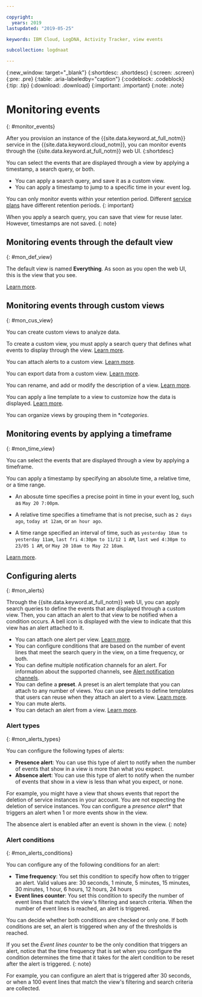 ```yaml
---

copyright:
  years: 2019
lastupdated: "2019-05-25"

keywords: IBM Cloud, LogDNA, Activity Tracker, view events

subcollection: logdnaat

---
```


{:new_window: target="_blank"}
{:shortdesc: .shortdesc}
{:screen: .screen}
{:pre: .pre}
{:table: .aria-labeledby="caption"}
{:codeblock: .codeblock}
{:tip: .tip}
{:download: .download}
{:important: .important}
{:note: .note}


# Monitoring events
{: #monitor_events}

After you provision an instance of the {{site.data.keyword.at_full_notm}} service in the {{site.data.keyword.cloud_notm}}, you can monitor events through the {{site.data.keyword.at_full_notm}} web UI.
{:shortdesc}

You can select the events that are displayed through a view by applying a timestamp, a search query, or both.

* You can apply a search query, and save it as a custom view. 
* You can apply a timestamp to jump to a specific time in your event log. 

You can only monitor events within your retention period. Different [service plans](/docs/services/Activity-Tracker-with-LogDNA?topic=logdnaat-service_plan) have different retention periods.
{: important}

When you apply a search query, you can save that view for reuse later. However, timestamps are not saved.
{: note}

## Monitoring events through the default view
{: #mon_def_view}

The default view is named **Everything**. As soon as you open the web UI, this is the view that you see.

[Learn more](/docs/services/Activity-Tracker-with-LogDNA?topic=logdnaat-view_events#view_events_step1).


## Monitoring events through custom views
{: #mon_cus_view}

You can create custom views to analyze data. 

To create a custom view, you must apply a search query that defines what events to display through the view. [Learn more](/docs/services/Activity-Tracker-with-LogDNA?topic=logdnaat-view_events#view_events_step2).

You can attach alerts to a custom view. [Learn more](/docs/services/Activity-Tracker-with-LogDNA?topic=logdnaat-alerts).

You can export data from a custom view. [Learn more](/docs/services/Activity-Tracker-with-LogDNA?topic=logdnaat-export).

You can rename, and add or modify the description of a view. [Learn more](/docs/services/Activity-Tracker-with-LogDNA?topic=logdnaat-views#views_step5).

You can apply a line template to a view to customize how the data is displayed. [Learn more](/docs/services/Activity-Tracker-with-LogDNA?topic=logdnaat-views#views_step4).

You can organize views by grouping them in **categories*.


## Monitoring events by applying a timeframe
{: #mon_time_view}

You can select the events that are displayed through a view by applying a timeframe.

You can apply a timestamp by specifying an absolute time, a relative time, or a time range.

* An abosute time specifies a precise point in time in your event log, such as `May 20 7:00pm`.
    
* A relative time specifies a timeframe that is not precise, such as `2 days ago`, `today at 12am`, or `an hour ago`.

* A time range specified an interval of time, such as `yesterday 10am to yesterday 11am`, `last fri 4:30pm to 11/12 1 AM`, `last wed 4:30pm to 23/05 1 AM`, or `May 20 10am to May 22 10am`. 

[Learn more](/docs/services/Activity-Tracker-with-LogDNA?topic=logdnaat-view_events#view_events_step3).


## Configuring alerts
{: #mon_alerts}

Through the {{site.data.keyword.at_full_notm}} web UI, you can apply search queries to define the events that are displayed through a custom view. Then, you can attach an alert to that view to be notified when a condition occurs. A bell icon is displayed with the view to indicate that this view has an alert attached to it.

* You can attach one alert per view. [Learn more](/docs/services/Activity-Tracker-with-LogDNA?topic=logdnaat-alerts#alerts_delete_view).
* You can configure conditions that are based on the number of event lines that meet the search query in the view, on a time frequency, or both.
* You can define multiple notification channels for an alert. For information about the supported channels, see [Alert notification channels](/docs/services/Activity-Tracker-with-LogDNA?topic=logdnaat-channels).
* You can define a **preset**. A preset is an alert template that you can attach to any number of views. You can use presets to define templates that users can reuse when they attach an alert to a view. [Learn more](/docs/services/Activity-Tracker-with-LogDNA?topic=logdnaat-alerts#alerts_step3).
* You can mute alerts. 
* You can detach an alert from a view. [Learn more](/docs/services/Activity-Tracker-with-LogDNA?topic=logdnaat-alerts#alerts_delete_view).

### Alert types
{: #mon_alerts_types}

You can configure the following types of alerts:

* **Presence alert**: You can use this type of alert to notify when the number of events that show in a view is more than what you expect. 
* **Absence alert**: You can use this type of alert to notify when the number of events that show in a view is less than what you expect, or none. 

For example, you might have a view that shows events that report the deletion of service instances in your account. You are not expecting the deletion of service instances. You can configure a *presence alert** that triggers an alert when 1 or more events show in the view.

The absence alert is enabled after an event is shown in the view.
{: note}


### Alert conditions
{: #mon_alerts_conditions}

You can configure any of the following conditions for an alert:

* **Time frequency**: You set this condition to specify how often to trigger an alert. Valid values are: 30 seconds, 1 minute, 5 minutes, 15 minutes, 30 minutes, 1 hour, 6 hours, 12 hours, 24 hours
* **Event lines counter**: You set this condition to specify the number of event lines that match the view's filtering and search criteria. When the number of event lines is reached, an alert is triggered.

You can decide whether both conditions are checked or only one. If both conditions are set, an alert is triggered when any of the thresholds is reached. 

If you set the *Event lines counter* to be the only condition that triggers an alert, notice that the time frequency that is set when you configure the condition determines the time that it takes for the alert condition to be reset after the alert is triggered.
{: note}

For example, you can configure an alert that is triggered after 30 seconds, or when a 100 event lines that match the view's filtering and search criteria are collected.












